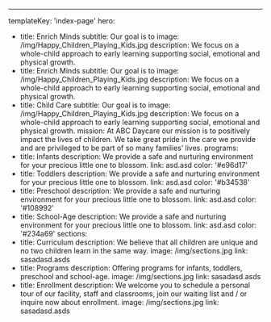 ---
templateKey: 'index-page'
hero:
  - title: Enrich Minds
    subtitle: Our goal is to
    image: /img/Happy_Children_Playing_Kids.jpg
    description: We focus on a whole-child approach to early learning supporting social, emotional and physical growth.
  - title: Enrich Minds
    subtitle: Our goal is to
    image: /img/Happy_Children_Playing_Kids.jpg
    description: We focus on a whole-child approach to early learning supporting social, emotional and physical growth.
  - title: Child Care
    subtitle: Our goal is to
    image: /img/Happy_Children_Playing_Kids.jpg
    description: We focus on a whole-child approach to early learning supporting social, emotional and physical growth.
mission: At ABC Daycare our mission is to positively impact the lives of children. We take great pride in the care we provide and are privileged to be part of so many families’ lives.
programs:
  - title: Infants
    description: We provide a safe and nurturing environment for your precious little one to blossom.
    link: asd.asd
    color: '#e96d17'
  - title: Toddlers
    description: We provide a safe and nurturing environment for your precious little one to blossom.
    link: asd.asd
    color: '#b34538'
  - title: Preschool
    description: We provide a safe and nurturing environment for your precious little one to blossom.
    link: asd.asd
    color: '#108992'
  - title: School-Age
    description: We provide a safe and nurturing environment for your precious little one to blossom.
    link: asd.asd
    color: '#234a69'
sections:
  - title: Curriculum
    description: We believe that all children are unique and no two children learn in the same way.
    image: /img/sections.jpg
    link: sasadasd.asds
  - title: Programs
    description: Offering programs for infants, toddlers, preschool and school-age.
    image: /img/sections.jpg
    link: sasadasd.asds
  - title: Enrollment
    description: We welcome you to schedule a personal tour of our facility, staff and classrooms, join our waiting list and / or inquire now about enrollment.
    image: /img/sections.jpg
    link: sasadasd.asds
